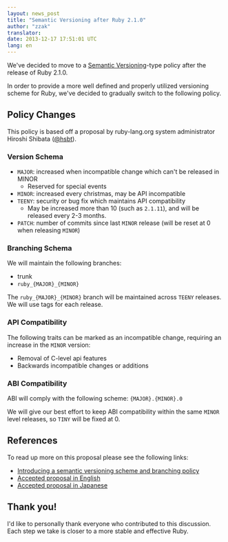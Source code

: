 ```yaml
---
layout: news_post
title: "Semantic Versioning after Ruby 2.1.0"
author: "zzak"
translator:
date: 2013-12-17 17:51:01 UTC
lang: en
---
```


We've decided to move to a [Semantic Versioning](http://semver.org/)-type
policy after the release of Ruby 2.1.0.

In order to provide a more well defined and properly utilized versioning scheme
for Ruby, we've decided to gradually switch to the following policy.

## Policy Changes

This policy is based off a proposal by ruby-lang.org system administrator
Hiroshi Shibata ([@hsbt](https://twitter.com/hsbt)).

### Version Schema

* `MAJOR`: increased when incompatible change which can't be released in MINOR
  * Reserved for special events
* `MINOR`: increased every christmas, may be API incompatible
* `TEENY`: security or bug fix which maintains API compatibility
  * May be increased more than 10 (such as `2.1.11`), and will be released every 2-3 months.
* `PATCH`: number of commits since last `MINOR` release (will be reset at 0 when releasing `MINOR`)

### Branching Schema

We will maintain the following branches:

* trunk
* `ruby_{MAJOR}_{MINOR}`

The `ruby_{MAJOR}_{MINOR}` branch will be maintained across `TEENY` releases.
We will use tags for each release.

### API Compatibility

The following traits can be marked as an incompatible change, requiring an
increase in the `MINOR` version:

* Removal of C-level api features
* Backwards incompatible changes or additions

### ABI Compatibility

ABI will comply with the following scheme: `{MAJOR}.{MINOR}.0`

We will give our best effort to keep ABI compatibility within the same `MINOR`
level releases, so `TINY` will be fixed at 0.

## References

To read up more on this proposal please see the following links:

* [Introducing a semantic versioning scheme and branching policy](http://bugs.ruby-lang.org/issues/8835)
* [Accepted proposal in English](https://gist.github.com/sorah/7803201)
* [Accepted proposal in Japanese](https://gist.github.com/hsbt/7719305)

## Thank you!

I'd like to personally thank everyone who contributed to this discussion. Each
step we take is closer to a more stable and effective Ruby.

